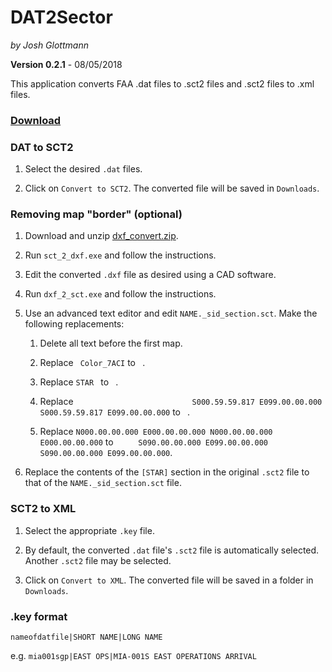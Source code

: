# DAT2Sector
_by Josh Glottmann_

**Version 0.2.1** - 08/05/2018

This application converts FAA .dat files to .sct2 files and .sct2 files to .xml files.
  
 ### __[Download](https://github.com/glott/DAT2Sector/blob/master/DAT2Sector.jar?raw=true)__
 
 ### DAT to SCT2
 
 1) Select the desired `.dat` files.
 
 2) Click on `Convert to SCT2`. The converted file will be saved in `Downloads`.
 
 ### Removing map "border" (optional)
 
 1) Download and unzip [dxf_convert.zip](http://nav.vatsim-germany.org/files/library/public/dxf_convert.zip).
 
 2) Run `sct_2_dxf.exe` and follow the instructions.
 
 3) Edit the converted `.dxf` file as desired using a CAD software.
 
 4) Run `dxf_2_sct.exe` and follow the instructions.
 
 5) Use an advanced text editor and edit `NAME._sid_section.sct`. Make the following replacements: 
 
     1) Delete all text before the first map.
     
     2) Replace ` Color_7ACI` to ` `.
     
     3) Replace `STAR ` to ` `.
     
     4) Replace `                          S000.59.59.817 E099.00.00.000 S000.59.59.817 E099.00.00.000` to ` `.
     
     5) Replace `N000.00.00.000 E000.00.00.000 N000.00.00.000 E000.00.00.000` to ``     S090.00.00.000 E099.00.00.000 S090.00.00.000 E099.00.00.000``.
 
 
 6) Replace the contents of the `[STAR]` section in the original `.sct2` file to that of the `NAME._sid_section.sct` file.
  
 ### SCT2 to XML
 
 1) Select the appropriate `.key` file.
 
 2) By default, the converted `.dat` file's `.sct2` file is automatically selected. Another `.sct2` file may be selected. 
 
 3) Click on `Convert to XML`. The converted file will be saved in a folder in `Downloads`.
 
 ### .key format
 
 ``nameofdatfile|SHORT NAME|LONG NAME``
 
 e.g. ``mia001sgp|EAST OPS|MIA-001S EAST OPERATIONS ARRIVAL``
